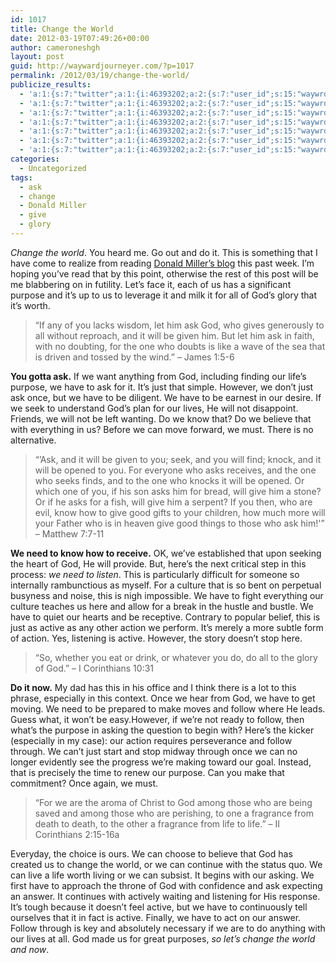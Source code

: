 ```yaml
---
id: 1017
title: Change the World
date: 2012-03-19T07:49:26+00:00
author: cameroneshgh
layout: post
guid: http://waywardjourneyer.com/?p=1017
permalink: /2012/03/19/change-the-world/
publicize_results:
  - 'a:1:{s:7:"twitter";a:1:{i:46393202;a:2:{s:7:"user_id";s:15:"waywrdjourneyer";s:7:"post_id";s:18:"181708962423504896";}}}'
  - 'a:1:{s:7:"twitter";a:1:{i:46393202;a:2:{s:7:"user_id";s:15:"waywrdjourneyer";s:7:"post_id";s:18:"181708962423504896";}}}'
  - 'a:1:{s:7:"twitter";a:1:{i:46393202;a:2:{s:7:"user_id";s:15:"waywrdjourneyer";s:7:"post_id";s:18:"181708962423504896";}}}'
  - 'a:1:{s:7:"twitter";a:1:{i:46393202;a:2:{s:7:"user_id";s:15:"waywrdjourneyer";s:7:"post_id";s:18:"181708962423504896";}}}'
  - 'a:1:{s:7:"twitter";a:1:{i:46393202;a:2:{s:7:"user_id";s:15:"waywrdjourneyer";s:7:"post_id";s:18:"181708962423504896";}}}'
  - 'a:1:{s:7:"twitter";a:1:{i:46393202;a:2:{s:7:"user_id";s:15:"waywrdjourneyer";s:7:"post_id";s:18:"181708962423504896";}}}'
  - 'a:1:{s:7:"twitter";a:1:{i:46393202;a:2:{s:7:"user_id";s:15:"waywrdjourneyer";s:7:"post_id";s:18:"181708962423504896";}}}'
categories:
  - Uncategorized
tags:
  - ask
  - change
  - Donald Miller
  - give
  - glory
---
```

_Change the world_. You heard me. Go out and do it. This is something that I have come to realize from reading [Donald Miller&#8217;s blog](http://donmilleris.com/2012/03/13/you-can-change-the-world-what-i-learned-from-pete-carroll/) this past week. I&#8217;m hoping you&#8217;ve read that by this point, otherwise the rest of this post will be me blabbering on in futility. Let&#8217;s face it, each of us has a significant purpose and it&#8217;s up to us to leverage it and milk it for all of God&#8217;s glory that it&#8217;s worth.

> &#8220;If any of you lacks wisdom, let him ask God, who gives generously to all without reproach, and it will be given him. But let him ask in faith, with no doubting, for the one who doubts is like a wave of the sea that is driven and tossed by the wind.&#8221; &#8211; James 1:5-6

**You gotta ask.** If we want anything from God, including finding our life&#8217;s purpose, we have to ask for it. It&#8217;s just that simple. However, we don&#8217;t just ask once, but we have to be diligent. We have to be earnest in our desire. If we seek to understand God&#8217;s plan for our lives, He will not disappoint. Friends, we will not be left wanting. Do we know that? Do we believe that with everything in us? Before we can move forward, we must. There is no alternative.

> “&#8217;Ask, and it will be given to you; seek, and you will find; knock, and it will be opened to you. For everyone who asks receives, and the one who seeks finds, and to the one who knocks it will be opened. Or which one of you, if his son asks him for bread, will give him a stone? Or if he asks for a fish, will give him a serpent? If you then, who are evil, know how to give good gifts to your children, how much more will your Father who is in heaven give good things to those who ask him!'&#8221; &#8211; Matthew 7:7-11

**We need to know how to receive.** OK, we&#8217;ve established that upon seeking the heart of God, He will provide. But, here&#8217;s the next critical step in this process: _we need to listen_. This is particularly difficult for someone so internally rambunctious as myself. For a culture that is so bent on perpetual busyness and noise, this is nigh impossible. We have to fight everything our culture teaches us here and allow for a break in the hustle and bustle. We have to quiet our hearts and be receptive. Contrary to popular belief, this is just as active as any other action we perform. It&#8217;s merely a more subtle form of action. Yes, listening is active. However, the story doesn&#8217;t stop here.

> &#8220;So, whether you eat or drink, or whatever you do, do all to the glory of God.&#8221; &#8211; I Corinthians 10:31

**Do it now.** My dad has this in his office and I think there is a lot to this phrase, especially in this context. Once we hear from God, we have to get moving. We need to be prepared to make moves and follow where He leads. Guess what, it won&#8217;t be easy.However, if we&#8217;re not ready to follow, then what&#8217;s the purpose in asking the question to begin with? Here&#8217;s the kicker (especially in my case): our action requires perseverance and follow through. We can&#8217;t just start and stop midway through once we can no longer evidently see the progress we&#8217;re making toward our goal. Instead, that is precisely the time to renew our purpose. Can you make that commitment? Once again, we must.

> &#8220;For we are the aroma of Christ to God among those who are being saved and among those who are perishing, to one a fragrance from death to death, to the other a fragrance from life to life.&#8221; &#8211; II Corinthians 2:15-16a

Everyday, the choice is ours. We can choose to believe that God has created us to change the world, or we can continue with the status quo. We can live a life worth living or we can subsist. It begins with our asking. We first have to approach the throne of God with confidence and ask expecting an answer. It continues with actively waiting and listening for His response. It&#8217;s tough because it doesn&#8217;t feel active, but we have to continuously tell ourselves that it in fact is active. Finally, we have to act on our answer. Follow through is key and absolutely necessary if we are to do anything with our lives at all. God made us for great purposes, _so let&#8217;s change the world and now_.